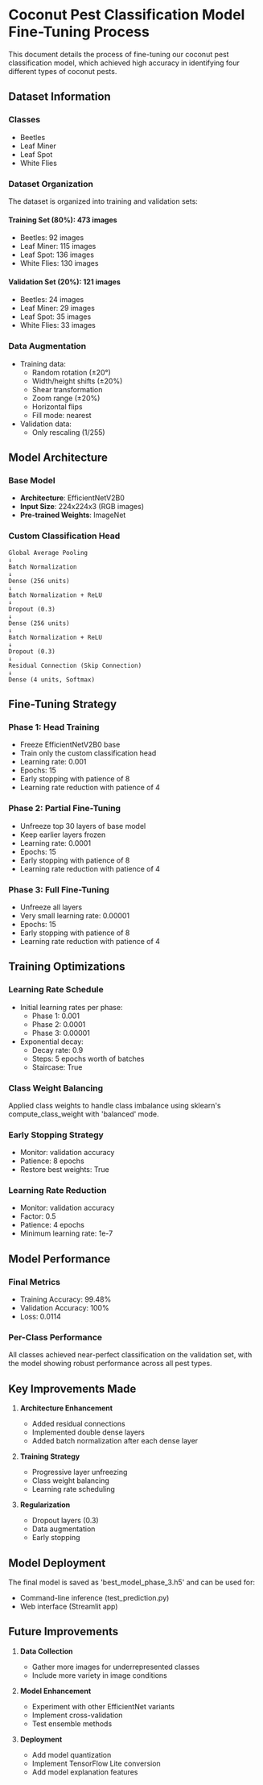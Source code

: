 # Coconut Pest Classification Model Fine-Tuning Process

This document details the process of fine-tuning our coconut pest classification model, which achieved high accuracy in identifying four different types of coconut pests.

## Dataset Information

### Classes
- Beetles
- Leaf Miner
- Leaf Spot
- White Flies

### Dataset Organization
The dataset is organized into training and validation sets:

#### Training Set (80%): 473 images
- Beetles: 92 images
- Leaf Miner: 115 images
- Leaf Spot: 136 images
- White Flies: 130 images

#### Validation Set (20%): 121 images
- Beetles: 24 images
- Leaf Miner: 29 images
- Leaf Spot: 35 images
- White Flies: 33 images

### Data Augmentation
- Training data:
  * Random rotation (±20°)
  * Width/height shifts (±20%)
  * Shear transformation
  * Zoom range (±20%)
  * Horizontal flips
  * Fill mode: nearest
- Validation data:
  * Only rescaling (1/255)

## Model Architecture

### Base Model
- **Architecture**: EfficientNetV2B0
- **Input Size**: 224x224x3 (RGB images)
- **Pre-trained Weights**: ImageNet

### Custom Classification Head
```
Global Average Pooling
↓
Batch Normalization
↓
Dense (256 units)
↓
Batch Normalization + ReLU
↓
Dropout (0.3)
↓
Dense (256 units)
↓
Batch Normalization + ReLU
↓
Dropout (0.3)
↓
Residual Connection (Skip Connection)
↓
Dense (4 units, Softmax)
```

## Fine-Tuning Strategy

### Phase 1: Head Training
- Freeze EfficientNetV2B0 base
- Train only the custom classification head
- Learning rate: 0.001
- Epochs: 15
- Early stopping with patience of 8
- Learning rate reduction with patience of 4

### Phase 2: Partial Fine-Tuning
- Unfreeze top 30 layers of base model
- Keep earlier layers frozen
- Learning rate: 0.0001
- Epochs: 15
- Early stopping with patience of 8
- Learning rate reduction with patience of 4

### Phase 3: Full Fine-Tuning
- Unfreeze all layers
- Very small learning rate: 0.00001
- Epochs: 15
- Early stopping with patience of 8
- Learning rate reduction with patience of 4

## Training Optimizations

### Learning Rate Schedule
- Initial learning rates per phase:
  - Phase 1: 0.001
  - Phase 2: 0.0001
  - Phase 3: 0.00001
- Exponential decay:
  - Decay rate: 0.9
  - Steps: 5 epochs worth of batches
  - Staircase: True

### Class Weight Balancing
Applied class weights to handle class imbalance using sklearn's compute_class_weight with 'balanced' mode.

### Early Stopping Strategy
- Monitor: validation accuracy
- Patience: 8 epochs
- Restore best weights: True

### Learning Rate Reduction
- Monitor: validation accuracy
- Factor: 0.5
- Patience: 4 epochs
- Minimum learning rate: 1e-7

## Model Performance

### Final Metrics
- Training Accuracy: 99.48%
- Validation Accuracy: 100%
- Loss: 0.0114

### Per-Class Performance
All classes achieved near-perfect classification on the validation set, with the model showing robust performance across all pest types.

## Key Improvements Made

1. **Architecture Enhancement**
   - Added residual connections
   - Implemented double dense layers
   - Added batch normalization after each dense layer

2. **Training Strategy**
   - Progressive layer unfreezing
   - Class weight balancing
   - Learning rate scheduling

3. **Regularization**
   - Dropout layers (0.3)
   - Data augmentation
   - Early stopping

## Model Deployment

The final model is saved as 'best_model_phase_3.h5' and can be used for:
- Command-line inference (test_prediction.py)
- Web interface (Streamlit app)

## Future Improvements

1. **Data Collection**
   - Gather more images for underrepresented classes
   - Include more variety in image conditions

2. **Model Enhancement**
   - Experiment with other EfficientNet variants
   - Implement cross-validation
   - Test ensemble methods

3. **Deployment**
   - Add model quantization
   - Implement TensorFlow Lite conversion
   - Add model explanation features 